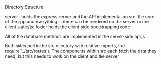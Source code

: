 
Directory Structure

server :
    holds the express server and the API implementation
src:
    the core of the app and everything in there can be rendered on the server or the client
static/js:
    folder holds the client-side bootstrapping code

All of the database methods are implemented in the server-side api.js

Both sides pull in the src directory with relative imports, like require('../src/routes').
The components within src each fetch the data they need, but this needs to work on the client and the server
